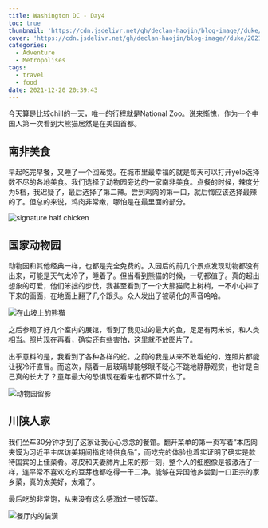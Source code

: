 ```yaml
---
title: Washington DC - Day4
toc: true
thumbnail: 'https://cdn.jsdelivr.net/gh/declan-haojin/blog-image//duke/20211221205442.png'
cover: 'https://cdn.jsdelivr.net/gh/declan-haojin/blog-image//duke/20211221205442.png'
categories:
  - Adventure
  - Metropolises
tags:
  - travel
  - food
date: 2021-12-20 20:39:43
---
```


今天算是比较chill的一天，唯一的行程就是National Zoo。说来惭愧，作为一个中国人第一次看到大熊猫居然是在美国首都。

<!--more-->

## 南非美食

早起吃完早餐，又睡了一个回笼觉。在城市里最幸福的就是每天可以打开yelp选择数不尽的各地美食。我们选择了动物园旁边的一家南非美食。点餐的时候，辣度分为5档，我迟疑了，最后选择了第二辣。尝到鸡肉的第一口，就后悔应该选择最辣的了。但总的来说，鸡肉非常嫩，哪怕是在最里面的部分。

![signature half chicken](https://cdn.jsdelivr.net/gh/declan-haojin/blog-image//duke/20211221204452.png)

## 国家动物园

动物园和其他经典一样，也都是完全免费的。入园后的前几个景点发现动物都没有出来，可能是天气太冷了，睡着了。但当看到熊猫的时候，一切都值了。真的超出想象的可爱，他们笨拙的步伐，我甚至看到了一个大熊猫爬上树梢，一不小心摔了下来的画面，在地面上翻了几个跟头。众人发出了被萌化的声音哈哈。

![在山坡上的熊猫](https://cdn.jsdelivr.net/gh/declan-haojin/blog-image//duke/20211221204815.png)

之后参观了好几个室内的展馆，看到了我见过的最大的鱼，足足有两米长，和人类相当。照片现在再看，确实还有些害怕，这里就不放图片了。

出乎意料的是，我看到了各种各样的蛇。之前的我是从来不敢看蛇的，连照片都能让我冷汗直冒。而这次，隔着一层玻璃却能够眼不眨心不跳地静静观赏，也许是自己真的长大了？童年最大的恐惧现在看来也都不算什么了。

![动物园留影](https://cdn.jsdelivr.net/gh/declan-haojin/blog-image//duke/20211221205035.png)

## 川陕人家

我们坐车30分钟才到了这家让我心心念念的餐馆。翻开菜单的第一页写着“本店肉夹馍为习近平主席访美期间指定特供食品”，而吃完的体验也着实证明了确实是款待国宾的上佳菜肴。凉皮和夫妻肺片上来的那一刻，整个人的细胞像是被激活了一样，连平常不喜欢吃的豆芽也都吃得一干二净。能够在异国他乡尝到一口正宗的家乡菜，真的太美好，太难了。

最后吃的非常饱，从来没有这么感激过一顿饭菜。

![餐厅内的装潢](https://cdn.jsdelivr.net/gh/declan-haojin/blog-image//duke/20211221205403.png)
